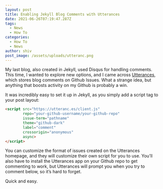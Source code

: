 ```yaml
---
layout: post
title: Enabling Jekyll Blog Comments with Utterances
date: 2021-06-26T07:19:47.287Z
tags:
  - News
  - How To
categories:
  - How To
  - News
author: shiv
post_image: /assets/uploads/utteranc.png
---
```

My last blog, also created in Jekyll, used Disqus for handling comments. This time, I wanted to explore new options, and I came across [Utterances](https://utteranc.es/), which stores blog comments on Github Issues. What a strange idea, but anything that boosts activity on my Github is probably a win.

It was incredibly easy to set it up in Jekyll, as you simply add a script tag to your post layout:

```html
<script src="https://utteranc.es/client.js"
        repo="your-github-username/your-github-repo" 
        issue-term="pathname"
        theme="github-dark"
        label="comment"
        crossorigin="anonymous"
        async>
</script>
```

You can customize the format of issues created on the Utterances homepage, and they will customize their own script for you to use. You’ll also have to install the Utterances app on your Github repo to get commenting to work, but Utterances will prompt you when you try to comment below, so it’s hard to forget.

Quick and easy.